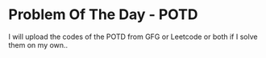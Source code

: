 # Problem Of The Day - POTD
I will upload the codes of the POTD from GFG or Leetcode or both if I solve them on my own..
